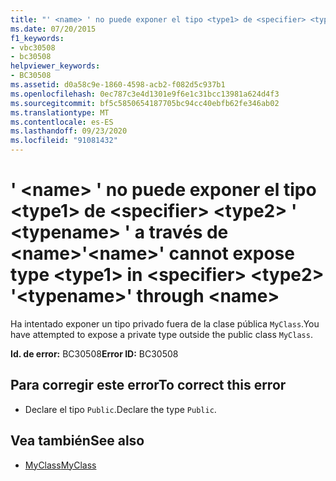 ```yaml
---
title: "' <name> ' no puede exponer el tipo <type1> de <specifier> <type2> ' <typename> ' a través de <name>"
ms.date: 07/20/2015
f1_keywords:
- vbc30508
- bc30508
helpviewer_keywords:
- BC30508
ms.assetid: d0a58c9e-1860-4598-acb2-f082d5c937b1
ms.openlocfilehash: 0ec787c3e4d1301e9f6e1c31bcc13981a624d4f3
ms.sourcegitcommit: bf5c5850654187705bc94cc40ebfb62fe346ab02
ms.translationtype: MT
ms.contentlocale: es-ES
ms.lasthandoff: 09/23/2020
ms.locfileid: "91081432"
---
```

# <a name="name-cannot-expose-type-type1-in-specifier-type2-typename-through-name"></a><span data-ttu-id="69f62-102">' \<name> ' no puede exponer el tipo \<type1> de \<specifier> \<type2> ' \<typename> ' a través de \<name></span><span class="sxs-lookup"><span data-stu-id="69f62-102">'\<name>' cannot expose type \<type1> in \<specifier> \<type2> '\<typename>' through \<name></span></span>

<span data-ttu-id="69f62-103">Ha intentado exponer un tipo privado fuera de la clase pública `MyClass`.</span><span class="sxs-lookup"><span data-stu-id="69f62-103">You have attempted to expose a private type outside the public class `MyClass`.</span></span>  
  
 <span data-ttu-id="69f62-104">**Id. de error:** BC30508</span><span class="sxs-lookup"><span data-stu-id="69f62-104">**Error ID:** BC30508</span></span>  
  
## <a name="to-correct-this-error"></a><span data-ttu-id="69f62-105">Para corregir este error</span><span class="sxs-lookup"><span data-stu-id="69f62-105">To correct this error</span></span>  
  
- <span data-ttu-id="69f62-106">Declare el tipo `Public`.</span><span class="sxs-lookup"><span data-stu-id="69f62-106">Declare the type `Public`.</span></span>  
  
## <a name="see-also"></a><span data-ttu-id="69f62-107">Vea también</span><span class="sxs-lookup"><span data-stu-id="69f62-107">See also</span></span>

- [<span data-ttu-id="69f62-108">MyClass</span><span class="sxs-lookup"><span data-stu-id="69f62-108">MyClass</span></span>](../programming-guide/program-structure/me-my-mybase-and-myclass.md#myclass)
